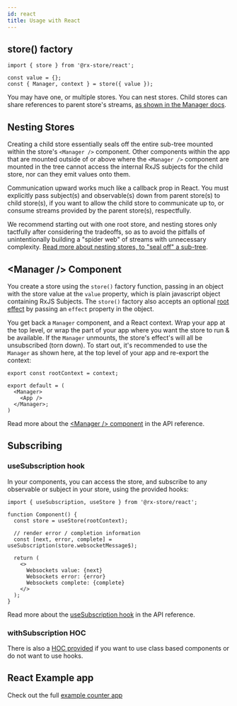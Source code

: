 ```yaml
---
id: react
title: Usage with React
---
```


## store() factory

```tsx
import { store } from '@rx-store/react';

const value = {};
const { Manager, context } = store({ value });
```

You may have one, or multiple stores. You can nest stores. Child stores can share references to parent store's streams, [as shown in the Manager docs](../react/api-reference/manager#example-2---dynamic--multiple-child-stores).

## Nesting Stores

Creating a child store essentially seals off the entire sub-tree mounted within the store's `<Manager />` component. Other components within the app that are mounted outside of or above where the `<Manager />` component are mounted in the tree cannot access the internal RxJS subjects for the child store, nor can they emit values onto them.

Communication upward works much like a callback prop in React. You must explicitly pass subject(s) and observable(s) down from parent store(s) to child store(s), if you want to allow the child store to communicate up to, or consume streams provided by the parent store(s), respectfully.

We recommend starting out with one root store, and nesting stores only tactfully after considering the tradeoffs, so as to avoid the pitfalls of unintentionally building a "spider web" of streams with unnecessary complexity. [Read more about nesting stores, to "seal off" a sub-tree](../react/api-reference/manager#example-2---dynamic--multiple-child-stores).

## &lt;Manager /&gt; Component

You create a store using the `store()` factory function, passing in an object with the store value at the `value` property, which is plain javascript object containing RxJS Subjects. The `store()` factory also accepts an optional [root effect](../core/basic-concepts/root-effect) by passing an `effect` property in the object.

You get back a `Manager` component, and a React context. Wrap your app at the top level, or wrap the part of your app where you want the store to run & be available. If the `Manager` unmounts, the store's effect's will all be unsubscribed (torn down). To start out, it's recommended to use the `Manager` as shown here, at the top level of your app and re-export the context:

```tsx
export const rootContext = context;

export default = (
  <Manager>
    <App />
  </Manager>;
)
```

Read more about the [&lt;Manager /&gt; component](../react/api-reference/manager) in the API reference.

## Subscribing

### useSubscription hook

In your components, you can access the store, and subscribe to any observable or subject in your store, using the provided hooks:

```tsx
import { useSubscription, useStore } from '@rx-store/react';

function Component() {
  const store = useStore(rootContext);

  // render error / completion information
  const [next, error, complete] = useSubscription(store.websocketMessage$);

  return (
    <>
      Websockets value: {next}
      Websockets error: {error}
      Websockets complete: {complete}
    </>
  );
}
```

Read more about the [useSubscription hook](./api-reference/use-subscription) in the API reference.

### withSubscription HOC

There is also a [HOC provided](./api-reference/with-subscription) if you want to use class based components or do not want to use hooks.

## React Example app

Check out the full [example counter app](https://github.com/rx-store/rx-store/tree/master/apps/react-example-counter)
